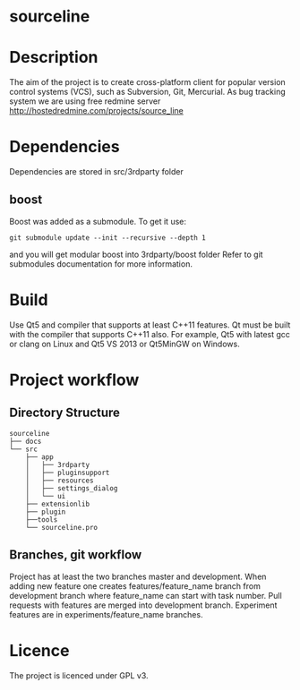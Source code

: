 # sourceline

# Description
The aim of the project is to create cross-platform client for popular version control systems (VCS), such as Subversion, Git, Mercurial.
As bug tracking system we are using free redmine server
http://hostedredmine.com/projects/source_line

# Dependencies

Dependencies are stored in src/3rdparty folder

## boost
Boost was added as a submodule. To get it use:
```text
git submodule update --init --recursive --depth 1
```
and you will get modular boost into 3rdparty/boost folder
Refer to git submodules documentation for more information.

# Build

Use Qt5 and compiler that supports at least C++11 features. Qt must be built with the compiler that supports C++11 also.
For example, Qt5 with latest gcc or clang on Linux and Qt5 VS 2013 or Qt5MinGW on Windows.

# Project workflow

## Directory Structure

```text
sourceline
├── docs
└── src
    ├── app
    │   ├── 3rdparty
    │   ├── pluginsupport
    │   ├── resources
    │   ├── settings_dialog
    │   └── ui
    ├── extensionlib
    ├── plugin
    ├──tools
    └── sourceline.pro
```

## Branches, git workflow
Project has at least the two branches master and development. When adding new feature one creates features/feature_name branch from development branch where feature_name can start with task number. Pull requests with features are merged into development branch. Experiment features are in experiments/feature_name branches.

# Licence
The project is licenced under GPL v3.


